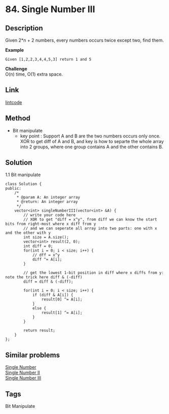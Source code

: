 # 84. Single Number III

## Description

Given 2*n + 2 numbers, every numbers occurs twice except two, find them.

**Example**
```
Given [1,2,2,3,4,4,5,3] return 1 and 5
```
**Challenge**  
O(n) time, O(1) extra space.

## Link
[lintcode](https://www.lintcode.com/problem/single-number-iii/)

## Method
* Bit manipulate
  * key point : Support A and B are the two numbers occurs only once. XOR to get diff of A and B, and key is how to separte the whole array into 2 groups, where one group contains A and the other contains B.

## Solution
1.1 Bit manipulate
~~~
class Solution {
public:
    /*
     * @param A: An integer array
     * @return: An integer array
     */
    vector<int> singleNumberIII(vector<int> &A) {
        // write your code here
        // XOR to get "diff = x^y", from diff we can know the start bits from right-most where x diff from y
        // and we can seperate all array into two parts: one with x and the other with y
        int size = A.size();
        vector<int> result(2, 0);
        int diff = 0;
        for(int i = 0; i < size; i++) {
            // dff = x^y
            diff ^= A[i];
        }
        
        // get the lowest 1-bit position in diff where x diffs from y: note the trick here diff & (-diff)
        diff = diff & (-diff);
        
        for(int i = 0; i < size; i++) {
            if (diff & A[i]) {
                result[0] ^= A[i];
            }
            else {
                result[1] ^= A[i];
            }
        }
        
        return result;
    }
};
~~~
## Similar problems
[Single Number](https://www.lintcode.com/problem/single-number/)  
[Single Number II](https://www.lintcode.com/problem/single-number-ii/)  
[Single Number III](https://www.lintcode.com/problem/single-number-iii/) 

## Tags  
Bit Manipulate